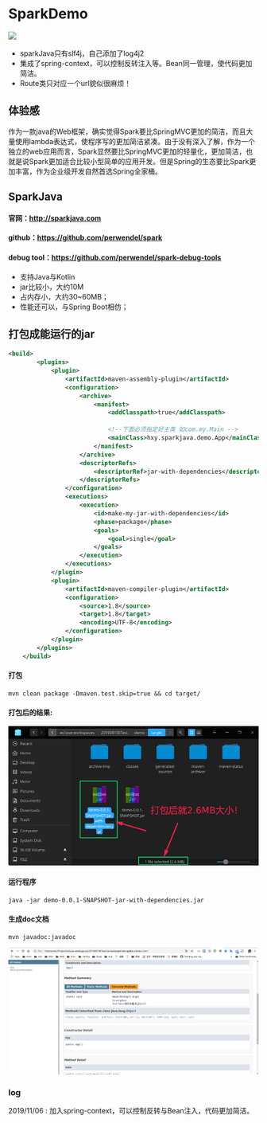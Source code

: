 # SparkDemo
[![](https://img.shields.io/badge/%E6%A1%86%E6%9E%B6-Spark2.8.0-brightgreen.svg)](http://sparkjava.com)
* sparkJava只有slf4j，自己添加了log4j2
* 集成了spring-context，可以控制反转注入等。Bean同一管理，使代码更加简洁。
* Route类只对应一个url貌似很麻烦！
## 体验感
作为一款java的Web框架，确实觉得Spark要比SpringMVC更加的简洁，而且大量使用lambda表达式，使程序写的更加简洁紧凑。由于没有深入了解，作为一个独立的web应用而言，Spark显然要比SpringMVC更加的轻量化，更加简洁，也就是说Spark更加适合比较小型简单的应用开发。但是Spring的生态要比Spark更加丰富，作为企业级开发自然首选Spring全家桶。
## SparkJava
#### 官网：http://sparkjava.com
#### github：https://github.com/perwendel/spark
#### debug tool：https://github.com/perwendel/spark-debug-tools
* 支持Java与Kotlin
* jar比较小，大约10M
* 占内存小，大约30~60MB；
* 性能还可以，与Spring Boot相仿；
## 打包成能运行的jar
```xml
<build>
        <plugins>
        	<plugin>
				<artifactId>maven-assembly-plugin</artifactId>
				<configuration>
					<archive>
						<manifest>
							<addClasspath>true</addClasspath>

							<!--下面必须指定好主类 如com.my.Main -->
							<mainClass>hxy.sparkjava.demo.App</mainClass>
						</manifest>
					</archive>
					<descriptorRefs>
						<descriptorRef>jar-with-dependencies</descriptorRef>
					</descriptorRefs>
				</configuration>
				<executions>
					<execution>
						<id>make-my-jar-with-dependencies</id>
						<phase>package</phase>
						<goals>
							<goal>single</goal>
						</goals>
					</execution>
				</executions>
			</plugin>
            <plugin>
                <artifactId>maven-compiler-plugin</artifactId>
                <configuration>
                    <source>1.8</source>
                    <target>1.8</target>
                    <encoding>UTF-8</encoding>
                </configuration>
            </plugin>
        </plugins>
    </build>
```
#### 打包
```shell
mvn clean package -Dmaven.test.skip=true && cd target/
```

#### 打包后的结果:
![](./asset/img/capcity.png)
#### 运行程序
```
java -jar demo-0.0.1-SNAPSHOT-jar-with-dependencies.jar
```
#### 生成doc文档
```shell
mvn javadoc:javadoc
```
![](./asset/img/doc.png)


### log
2019/11/06 : 加入spring-context，可以控制反转与Bean注入，代码更加简洁。